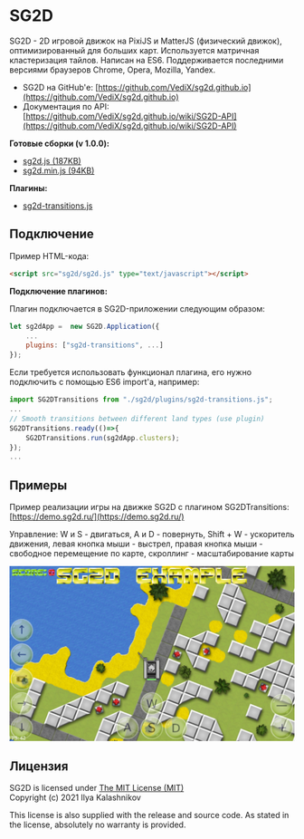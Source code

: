 # SG2D

SG2D - 2D игровой движок на PixiJS и MatterJS (физический движок), оптимизированный для больших карт. Используется матричная кластеризация тайлов. Написан на ES6. Поддерживается последними версиями браузеров Chrome, Opera, Mozilla, Yandex.

* SG2D на GitHub'е: [https://github.com/VediX/sg2d.github.io](https://github.com/VediX/sg2d.github.io)
* Документация по API: [https://github.com/VediX/sg2d.github.io/wiki/SG2D-API](https://github.com/VediX/sg2d.github.io/wiki/SG2D-API)

**Готовые сборки (v 1.0.0):**

* [sg2d.js (187KB)](https://raw.githubusercontent.com/VediX/sg2d.github.io/main/build/sg2d.js)
* [sg2d.min.js (94KB)](https://raw.githubusercontent.com/VediX/sg2d.github.io/main/build/sg2d.min.js)

**Плагины:**

* [sg2d-transitions.js](https://raw.githubusercontent.com/VediX/sg2d.github.io/main/build/plugins/sg2d-transitions.js)

## Подключение

Пример HTML-кода:

```html
<script src="sg2d/sg2d.js" type="text/javascript"></script>
```

**Подключение плагинов:**

Плагин подключается в SG2D-приложении следующим образом:

```js
let sg2dApp =  new SG2D.Application({
	...
	plugins: ["sg2d-transitions", ...]
});
```

Если требуется использовать функционал плагина, его нужно подключить с помощью ES6 import'а, например:

```js
import SG2DTransitions from "./sg2d/plugins/sg2d-transitions.js";
...
// Smooth transitions between different land types (use plugin)
SG2DTransitions.ready(()=>{
	SG2DTransitions.run(sg2dApp.clusters);
});
...
```

## Примеры

Пример реализации игры на движке SG2D с плагином SG2DTransitions: [https://demo.sg2d.ru/](https://demo.sg2d.ru/)

Управление: W и S - двигаться, A и D - повернуть, Shift + W - ускоритель движения, левая кнопка мыши - выстрел, правая кнопка мыши - свободное перемещение по карте, скроллинг - масштабирование карты

![SG2D Пример 2D игры](res/example.png "SG2D Пример 2D игры")

## Лицензия

SG2D is licensed under [The MIT License (MIT)](https://opensource.org/licenses/MIT)  
Copyright (c) 2021 Ilya Kalashnikov

This license is also supplied with the release and source code.
As stated in the license, absolutely no warranty is provided.